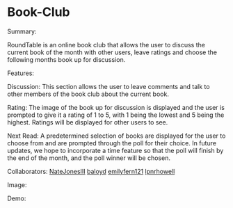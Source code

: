 # Book-Club

Summary:

RoundTable is an online book club that allows the user to discuss the current book of the month with other users, leave ratings and choose the following months book up for discussion.

Features:

Discussion:
This section allows the user to leave comments and talk to other members of the book club about the current book.

Rating:
The image of the book up for discussion is displayed and the user is prompted to give it a rating of 1 to 5, with 1 being the lowest and 5 being the highest. Ratings will be displayed for other users to see.

Next Read:
A predetermined selection of books are displayed for the user to choose from and are prompted through the poll for their choice. In future updates, we hope to incorporate a time feature so that the poll will finish by the end of the month, and the poll winner will be chosen.

Collaborators:
<a href="https://github.com/NateJonesIII">NateJonesIII</a>
<a href="https://github.com/baloyd">baloyd</a>
<a href="https://github.com/emilyfern121">emilyfern121</a>
<a href="https://github.com/lpnrhowell">lpnrhowell</a>


Image:

Demo: 